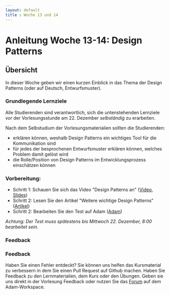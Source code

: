```yaml
---
layout: default
title : Woche 13 und 14
---
```

# Anleitung Woche 13-14:  Design Patterns

## Übersicht

In dieser Woche geben wir einen kurzen Einblick in das Thema der Design Patterns (oder auf Deutsch, Entwurfsmuster).


### Grundlegende Lernziele

Alle Studierenden sind verantwortlich, sich die untenstehenden Lernziele *vor* der Vorlesungsstunde am 22. Dezember *selbständig* zu erarbeiten.

Nach dem Selbstudium der Vorlesungsmaterialien sollten die Studierenden:
- erklären können, weshalb Design Patterns ein wichtiges Tool für die Kommunikation sind
- für jedes der besprochenen Entwurfsmuster erklären können, welches  Problem damit gelöst wird
- die Rolle/Position von Design Patterns im Entwicklungsprozess einschätzen können

### Vorbereitung:

* Schritt 1: Schauen Sie sich das Video "Design Patterns an" ([Video](https://tube.switch.ch/videos/de1c4dcf), [Slides](./slides/design-patterns.html))
* Schritt 2: Lesen Sie den Artikel "Weitere wichtige Design Patterns" ([Artikel](./articles/design-patterns.html))
* Schritt 2: Bearbeiten Sie den Test auf Adam ([Adam](https://adam.unibas.ch/goto_adam_tst_1315399.html))

*Achtung: Der Test muss spätestens bis Mittwoch 22. Dezember, 8:00 bearbeitet sein.*


### Feedback

### Feedback

Haben Sie einen Fehler entdeckt? Sie können uns helfen das Kursmaterial zu verbessern in dem Sie einen Pull Request auf Github machen.
Haben Sie Feedback zu den Lernmaterialien, dem Kurs oder den Übungen. Geben sie uns direkt in der Vorlesung Feedback oder nutzen Sie das [Forum](https://adam.unibas.ch/goto_adam_frm_1030287.html) auf dem Adam-Workspace.